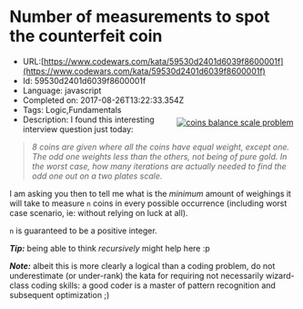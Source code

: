 # Number of measurements to spot the counterfeit coin

 - URL:[https://www.codewars.com/kata/59530d2401d6039f8600001f](https://www.codewars.com/kata/59530d2401d6039f8600001f)
 - Id: 59530d2401d6039f8600001f
 - Language: javascript
 - Completed on: 2017-08-26T13:22:33.354Z
 - Tags: Logic,Fundamentals
 - Description:
<a style="float:right; margin:5px" href="https://www.youtube.com/watch?v=66tQR7koR_Q"><img alt="coins balance scale problem" src="https://activerain-store.s3.amazonaws.com/image_store/uploads/agents/kcrowson/files/Scale%20and%20Gold%20Coins.jpg"></a>I found this interesting interview question just today:

> *8 coins are given where all the coins have equal weight, except one. The odd one weights less than the others, not being of pure gold. In the worst case, how many iterations are actually needed to find the odd one out on a two plates scale*.

I am asking you then to tell me what is the *minimum* amount of weighings it will take to measure `n` coins in every possible occurrence (including worst case scenario, ie: without relying on luck at all).

`n` is guaranteed to be a positive integer.

***Tip:*** being able to think *recursively* might help here :p

***Note:*** albeit this is more clearly a logical than a coding problem, do not underestimate (or under-rank) the kata for requiring not necessarily wizard-class coding skills: a good coder is a master of pattern recognition and subsequent optimization ;)
